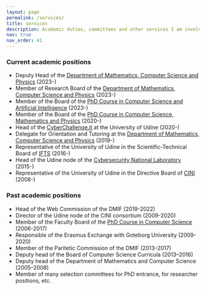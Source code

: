 ```yaml
---
layout: page
permalink: /services/
title: services
description: Academic duties, committees and other services I am involved in.
nav: true
nav_order: 41
---
```

### Current academic positions
- Deputy Head of the [Department of Mathematics, Computer Science and Physics](https://www.dmif.uniud.it) (2023-)
- Member of Research Board of the [Department of Mathematics, Computer Science and Physics](https://www.dmif.uniud.it) (2023-)
- Member of the Board of the [PhD Course in Computer Science and Artificial Intelligence](https://www.dmif.uniud.it/dottorato/iai/) (2023-)
- Member of the Board of the [PhD Course in Computer Science, Mathematics and Physics](https://www.dmif.uniud.it/dottorato/imf/) (2020-)
- Head of the [CyberChallenge.it](https://cyberchallenge.it) at the University of Udine (2020-)
- Delegate for Orientation and Tutoring at the [Department of Mathematics, Computer Science and Physics](https://www.dmif.uniud.it) (2019-)
- Representative of the University of Udine in the Scientific-Technical Board of [IFTS](https://www.formazioneiftsfvg.it/corsi-gratuiti-di-informatica-fvg/) (2016-)
- Head of the Udine node of the [Cybersecurity National Laboratory](https://cybersecnatlab.it) (2015-)
- Representative of the University of Udine in the Directive Board of [CINI](https://www.consorzio-cini.it) (2008-)

### Past academic positions
- Head of the Web Commission of the DMIF (2019-2022)
- Director of the Udine node of the CINI consortium (2009-2020)
- Member of the Faculty Board of the [PhD Course in Computer Science](https://www.dmif.uniud.it/dottorato/informatica/) (2006-2017)
- Responsible of the Erasmus Exchange with Goteborg University (2009-2020)
- Member of the Paritetic Commission of the DMIF (2013–2017)
- Deputy head of the Board of Computer Science Curricula (2013–2016)
- Deputy head of the Department of Mathematics and Computer Science (2005–2008)
- Member of many selection committees for PhD entrance, for researcher positions, etc.
